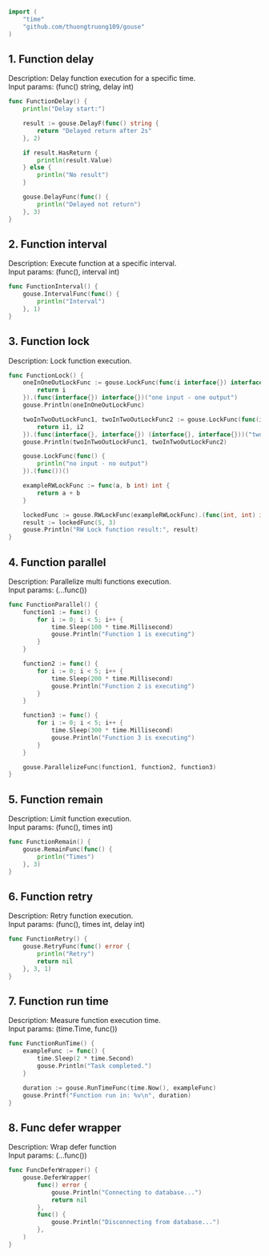 
# <Badge style='font-size: 1.8rem; text-shadow: 1px 1px 2px rgba(0, 0, 0, 0.3); padding: 0.35rem 0.75rem 0.35rem 0;' type='info' text='🔖 Function' />


```go
import (
	"time"
	"github.com/thuongtruong109/gouse"
)
```

## 1. Function delay

Description: Delay function execution for a specific time.<br>Input params: (func() string, delay int)<br>

```go
func FunctionDelay() {
	println("Delay start:")

	result := gouse.DelayF(func() string {
		return "Delayed return after 2s"
	}, 2)

	if result.HasReturn {
		println(result.Value)
	} else {
		println("No result")
	}

	gouse.DelayFunc(func() {
		println("Delayed not return")
	}, 3)
}
```

## 2. Function interval

Description: Execute function at a specific interval.<br>Input params: (func(), interval int)<br>

```go
func FunctionInterval() {
	gouse.IntervalFunc(func() {
		println("Interval")
	}, 1)
}
```

## 3. Function lock

Description: Lock function execution.<br>

```go
func FunctionLock() {
	oneInOneOutLockFunc := gouse.LockFunc(func(i interface{}) interface{} {
		return i
	}).(func(interface{}) interface{})("one input - one output")
	gouse.Println(oneInOneOutLockFunc)

	twoInTwoOutLockFunc1, twoInTwoOutLockFunc2 := gouse.LockFunc(func(i1, i2 interface{}) (interface{}, interface{}) {
		return i1, i2
	}).(func(interface{}, interface{}) (interface{}, interface{}))("two input - two output (a)", "two input - two output (b)")
	gouse.Println(twoInTwoOutLockFunc1, twoInTwoOutLockFunc2)

	gouse.LockFunc(func() {
		println("no input - no output")
	}).(func())()

	exampleRWLockFunc := func(a, b int) int {
		return a + b
	}

	lockedFunc := gouse.RWLockFunc(exampleRWLockFunc).(func(int, int) int)
	result := lockedFunc(5, 3)
	gouse.Println("RW Lock function result:", result)
}
```

## 4. Function parallel

Description: Parallelize multi functions execution.<br>Input params: (...func())<br>

```go
func FunctionParallel() {
	function1 := func() {
		for i := 0; i < 5; i++ {
			time.Sleep(100 * time.Millisecond)
			gouse.Println("Function 1 is executing")
		}
	}

	function2 := func() {
		for i := 0; i < 5; i++ {
			time.Sleep(200 * time.Millisecond)
			gouse.Println("Function 2 is executing")
		}
	}

	function3 := func() {
		for i := 0; i < 5; i++ {
			time.Sleep(300 * time.Millisecond)
			gouse.Println("Function 3 is executing")
		}
	}

	gouse.ParallelizeFunc(function1, function2, function3)
}
```

## 5. Function remain

Description: Limit function execution.<br>Input params: (func(), times int)<br>

```go
func FunctionRemain() {
	gouse.RemainFunc(func() {
		println("Times")
	}, 3)
}
```

## 6. Function retry

Description: Retry function execution.<br>Input params: (func(), times int, delay int)<br>

```go
func FunctionRetry() {
	gouse.RetryFunc(func() error {
		println("Retry")
		return nil
	}, 3, 1)
}
```

## 7. Function run time

Description: Measure function execution time.<br>Input params: (time.Time, func())<br>

```go
func FunctionRunTime() {
	exampleFunc := func() {
		time.Sleep(2 * time.Second)
		gouse.Println("Task completed.")
	}

	duration := gouse.RunTimeFunc(time.Now(), exampleFunc)
	gouse.Printf("Function run in: %v\n", duration)
}
```

## 8. Func defer wrapper

Description: Wrap defer function<br>Input params: (...func())<br>

```go
func FuncDeferWrapper() {
	gouse.DeferWrapper(
		func() error {
			gouse.Println("Connecting to database...")
			return nil
		},
		func() {
			gouse.Println("Disconnecting from database...")
		},
	)
}
```
